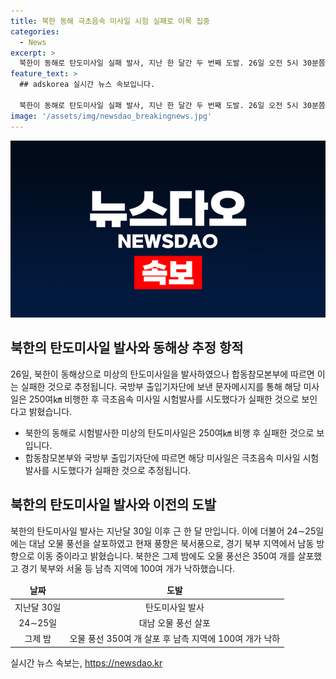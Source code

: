 ```yaml
---
title: 북한 동해 극초음속 미사일 시험 실패로 이목 집중
categories:
  - News
excerpt: >
  북한이 동해로 탄도미사일 실패 발사, 지난 한 달간 두 번째 도발. 26일 오전 5시 30분쯤 평양 일대에서 미사일 발사 후 250여㎞ 비행 후 실패. 이전에는 30일 전 탄도미사일 발사 후 오늘 오물 풍선을 살포. 현재 남측 지역으로 풍선 이동 중. 오늘의 발사는 6회째. (사진=독자 제공)
feature_text: >
  ## adskorea 실시간 뉴스 속보입니다.

  북한이 동해로 탄도미사일 실패 발사, 지난 한 달간 두 번째 도발. 26일 오전 5시 30분쯤 평양 일대에서 미사일 발사 후 250여㎞ 비행 후 실패. 이전에는 30일 전 탄도미사일 발사 후 오늘 오물 풍선을 살포. 현재 남측 지역으로 풍선 이동 중. 오늘의 발사는 6회째. (사진=독자 제공)
image: '/assets/img/newsdao_breakingnews.jpg'
---
```


<p><img src="/assets/img/newsdao_breakingnews.jpg" alt="adskorea 속보" /></p>

<h2 data-ke-size="size26">북한의 탄도미사일 발사와 동해상 추정 항적</h2>

<p data-ke-size="size16">26일, 북한이 동해상으로 미상의 탄도미사일을 발사하였으나 합동참모본부에 따르면 이는 실패한 것으로 추정됩니다. 국방부 출입기자단에 보낸 문자메시지를 통해 해당 미사일은 250여㎞ 비행한 후 극초음속 미사일 시험발사를 시도했다가 실패한 것으로 보인다고 밝혔습니다.</p>

<ul>
<li>북한의 동해로 시험발사한 미상의 탄도미사일은 250여㎞ 비행 후 실패한 것으로 보입니다.</li>
<li>합동참모본부와 국방부 출입기자단에 따르면 해당 미사일은 극초음속 미사일 시험발사를 시도했다가 실패한 것으로 추정됩니다.</li>
</ul>

<h2 data-ke-size="size26">북한의 탄도미사일 발사와 이전의 도발</h2>

<p data-ke-size="size16">북한의 탄도미사일 발사는 지난달 30일 이후 근 한 달 만입니다. 이에 더불어 24∼25일에는 대남 오물 풍선을 살포하였고 현재 풍향은 북서풍으로, 경기 북부 지역에서 남동 방향으로 이동 중이라고 밝혔습니다. 북한은 그제 밤에도 오물 풍선은 350여 개를 살포했고 경기 북부와 서울 등 남측 지역에 100여 개가 낙하했습니다.</p>

<table>
<thead>
<tr>
<td style="text-align: center; height: 17px;"><b>날짜</b></td>
<td style="text-align: center; height: 17px;"><b>도발</b></td>
</tr>
</thead>
<tbody>
<tr>
<td style="text-align: center; height: 17px;">지난달 30일</td>
<td style="text-align: center; height: 17px;">탄도미사일 발사</td>
</tr>
<tr>
<td style="text-align: center; height: 17px;">24∼25일</td>
<td style="text-align: center; height: 17px;">대남 오물 풍선 살포</td>
</tr>
<tr>
<td style="text-align: center; height: 17px;">그제 밤</td>
<td style="text-align: center; height: 17px;">오물 풍선 350여 개 살포 후 남측 지역에 100여 개가 낙하</td>
</tr>
</tbody>
</table>
실시간 뉴스 속보는, <a href="https://newsdao.kr" rel="dofollow">https://newsdao.kr</a>


